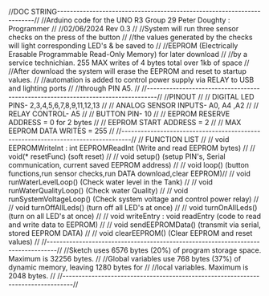 //DOC STRING-----------------------------------------------------------------------//
//Arduino code for the UNO R3 Group 29  Peter Doughty : Programmer                 //
//02/06/2024 Rev 0.3                                                               //
//System will run three sensor checks on the press of the button                   //
//the values generated by the checks will light corresponding LED's & be saved to  //
//EEPROM (Electrically Erasable Programmable Read-Only Memory) for later download  //
//by a service technichian.  255 MAX writes of 4 bytes total over 1kb of space     //
//After download the system will erase the EEPROM and reset to startup values.     //
//automation is added to control power supply via RELAY to USB and lighting ports  //
//through PIN A5.                                                                  //
//---------------------------------------------------------------------------------//
//PINOUT                                                                           //
//  DIGITAL LED PINS- 2,3,4,5,6,7,8,9,11,12,13                                     //
//  ANALOG SENSOR INPUTS-  A0, A4 ,A2                                              //
//  RELAY CONTROL- A5                                                              //
//  BUTTON PIN- 10                                                                 //
//  EEPROM RESERVE ADDRESS = 0 for 2 bytes                                         //
//  EEPROM START ADDRESS = 2                                                       //
//  MAX EEPROM DATA WRITES = 255                                                   //
//---------------------------------------------------------------------------------//
// FUNCTION LIST                                                                   //
//  void EEPROMWriteInt  :  int EEPROMReadInt   (Write and read EEPROM bytes)      //
//  void(* resetFunc)  (soft reset)                                                //
//  void setup() (setup PIN's, Serial communication, current saved EEPROM address) //
//  void loop() (button functions,run sensor checks,run DATA download,clear EEPROM)//
//  void runWaterLevelLoop()    (Check water level in the Tank)                    //
//  void runWaterQualityLoop()  (Check water Quality)                              //
//  void runSystemVoltageLoop()  (Check system voltage and control power relay)    //
//  void turnOffAllLeds()  (turn off all LED's at once)                            //
//  void turnOnAllLeds()   (turn on all LED's at once)                             //
//  void writeEntry  :  void readEntry (code to read and write data to EEPROM)     //
//  void sendEEPROMData()  (transmit via serial, stored EEPROM DATA)               //
//  void clearEEPROM()  (Clear EEPROM and reset values)                            //
//---------------------------------------------------------------------------------//
//Sketch uses 6576 bytes (20%) of program storage space. Maximum is 32256 bytes.   //
//Global variables use 768 bytes (37%) of dynamic memory, leaving 1280 bytes for   //
//local variables. Maximum is 2048 bytes.                                          //
//---------------------------------------------------------------------------------//
